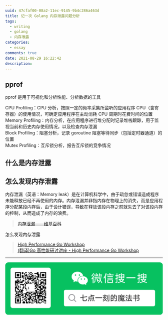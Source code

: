 ```yaml
---
uuid: 47cfaf00-08a2-11ec-9145-9b4c286a463d
title: 记一次 Golang 内存泄露问题分析
tags:
  - writing
  - golang
  - 内存泄露
categories:
  - essay
comments: true
date: 2021-08-29 16:22:42
description:
---
```



<!--more-->
<!-- 1. 发布前：删除草稿的 uuid -->
<!-- 2. 发布后：补充tag，category -->

## pprof

pprof 是用于可视化和分析性能、分析数据的工具


CPU Profiling：CPU 分析，按照一定的频率采集所监听的应用程序 CPU（含寄存器）的使用情况，可确定应用程序在主动消耗 CPU 周期时花费时间的位置  
Memory Profiling：内存分析，在应用程序进行堆分配时记录堆栈跟踪，用于监视当前和历史内存使用情况，以及检查内存泄漏  
Block Profiling：阻塞分析，记录 goroutine 阻塞等待同步（包括定时器通道）的位置  
Mutex Profiling：互斥锁分析，报告互斥锁的竞争情况   

## 什么是内存泄露

## 怎么发现内存泄露
内存泄漏（英语：Memory leak）是在计算机科学中，由于疏忽或错误造成程序未能释放已经不再使用的内存。内存泄漏并非指内存在物理上的消失，而是应用程序分配某段内存后，由于设计错误，导致在释放该段内存之前就失去了对该段内存的控制，从而造成了内存的浪费。

> [内存泄漏——维基百科](https://zh.wikipedia.org/wiki/%E5%86%85%E5%AD%98%E6%B3%84%E6%BC%8F)

怎么发现内存泄露


> [High Performance Go Workshop](https://dave.cheney.net/high-performance-go-workshop/dotgo-paris.html)   
> [(翻译)Go 高性能研讨讲座 - High Performance Go Workshop](https://blog.zeromake.com/pages/high-performance-go-workshop/)   
 

---  
![20200131220947.png](images/leunggeorge.github.io-image-9.png)
